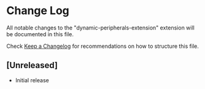 # Change Log

All notable changes to the "dynamic-peripherals-extension" extension will be documented in this file.

Check [Keep a Changelog](http://keepachangelog.com/) for recommendations on how to structure this file.

## [Unreleased]

- Initial release